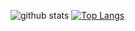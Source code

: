 ![github stats](https://github-readme-stats.vercel.app/api?username=Senpai-10&count_private=true&show_icons=true&theme=dark)
[![Top Langs](https://github-readme-stats.vercel.app/api/top-langs/?username=Senpai-10)](https://github.com/anuraghazra/github-readme-stats)
